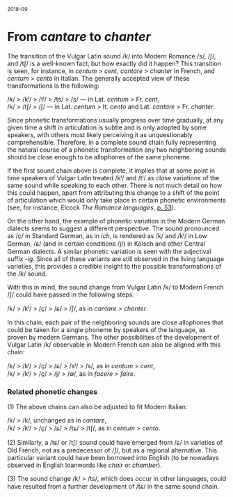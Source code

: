 <sup>2018-09</sup>

# From *cantare* to *chanter*

The transition of the Vulgar Latin sound /k/ into Modern Romance /s/, /ʃ/, and /tʃ/ is a well-known fact, but how exactly did it happen? This transition is seen, for instance, in *centum* > *cent*, *cantare* > *chanter* in French, and *centum* > *cento* in Italian. The generally accepted view of these transformations is the following:

/k/ > /kʲ/ > /tʲ/ > /ts/ > /s/ &mdash; in Lat. *centum* > Fr. *cent*,<br>
/k/ > /tʃ/ > /ʃ/ &mdash; in Lat. *centum* > It. *cento* and Lat. *cantare* > Fr. *chanter*.

Since phonetic transformations usually progress over time gradually, at any given time a shift in articulation is subtle and is only adopted by some speakers, with others most likely perceiving it as unquestionably comprehensible. Therefore, in a complete sound chain fully representing the natural course of a phonetic transformation any two neighboring sounds should be close enough to be allophones of the same phoneme.

If the first sound chain above is complete, it implies that at some point in time speakers of Vulgar Latin treated /kʲ/ and /tʲ/ as close variations of the same sound while speaking to each other. There is not much detail on how this could happen, apart from attributing this change to a shift of the point of articulation which would only take place in certain phonetic environments (see, for instance, Elcock *The Romance languages*, [p. 53](https://github.com/axtk/w/blob/main/_res/palatalization.png?raw=true)).

On the other hand, the example of phonetic variation in the Modern German dialects seems to suggest a different perspective. The sound pronounced as /ç/ in Standard German, as in *ich*, is rendered as /k/ and /kʲ/ in Low German, /ɕ/ (and in certain conditions /j/) in Kölsch and other Central German dialects. A similar phonetic variation is seen with the adjectival suffix *-ig*. Since all of these variants are still observed in the living language varieties, this provides a credible insight to the possible transformations of the /k/ sound.

With this in mind, the sound change from Vulgar Latin /k/ to Modern French /ʃ/ could have passed in the following steps:

/k/ > /kʲ/ > /ç/ > /ɕ/ > /ʃ/, as in *cantare* > *chanter*.

In this chain, each pair of the neighboring sounds are close allophones that could be taken for a single phoneme by speakers of the language, as proven by modern Germans. The other possibilities of the development of Vulgar Latin /k/ observable in Modern French can also be aligned with this chain:

/k/ > /kʲ/ > /ç/ > /ɕ/ > /sʲ/ > /s/, as in *centum* > *cent*,<br>
/k/ > /kʲ/ > /ç/ > /j/ > /∅/, as in *facere* > *faire*.

### Related phonetic changes

(1) The above chains can also be adjusted to fit Modern Italian:

/k/ > /k/, unchanged as in *cantare*,<br>
/k/ > /kʲ/ > /ç/ > /ɕ/ > /tɕ/ > /tʃ/, as in *centum* > *cento*.

(2) Similarly, a /tɕ/ or /tʃ/ sound could have emerged from /ɕ/ in varieties of Old French, not as a predecessor of /ʃ/, but as a regional alternative. This particular variant could have been borrowed into English (to be nowadays observed in English loanwords like *chair* or *chamber*).

(3) The sound change /k/ > /ts/, which does occur in other languages, could have resulted from a further development of /tɕ/ in the same sound chain.
